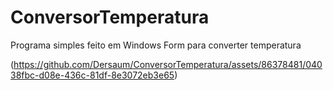 # ConversorTemperatura

Programa simples feito em Windows Form para converter temperatura

(https://github.com/Dersaum/ConversorTemperatura/assets/86378481/04038fbc-d08e-436c-81df-8e3072eb3e65)
